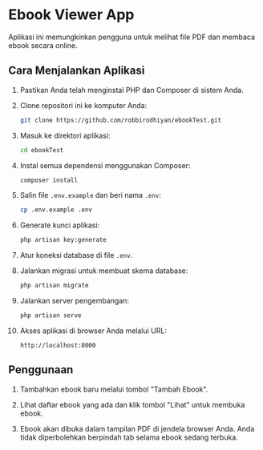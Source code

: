 # Ebook Viewer App

Aplikasi ini memungkinkan pengguna untuk melihat file PDF dan membaca ebook secara online. 

## Cara Menjalankan Aplikasi

1. Pastikan Anda telah menginstal PHP dan Composer di sistem Anda.

2. Clone repositori ini ke komputer Anda:

    ```bash
    git clone https://github.com/robbirodhiyan/ebookTest.git
    ```

3. Masuk ke direktori aplikasi:

    ```bash
    cd ebookTest
    ```

4. Instal semua dependensi menggunakan Composer:

    ```bash
    composer install
    ```

5. Salin file `.env.example` dan beri nama `.env`:

    ```bash
    cp .env.example .env
    ```

6. Generate kunci aplikasi:

    ```bash
    php artisan key:generate
    ```

7. Atur koneksi database di file `.env`.

8. Jalankan migrasi untuk membuat skema database:

    ```bash
    php artisan migrate
    ```

9. Jalankan server pengembangan:

    ```bash
    php artisan serve
    ```

10. Akses aplikasi di browser Anda melalui URL:

    ```
    http://localhost:8000
    ```

## Penggunaan

1. Tambahkan ebook baru melalui tombol "Tambah Ebook".

2. Lihat daftar ebook yang ada dan klik tombol "Lihat" untuk membuka ebook.

3. Ebook akan dibuka dalam tampilan PDF di jendela browser Anda. Anda tidak diperbolehkan berpindah tab selama ebook sedang terbuka.

